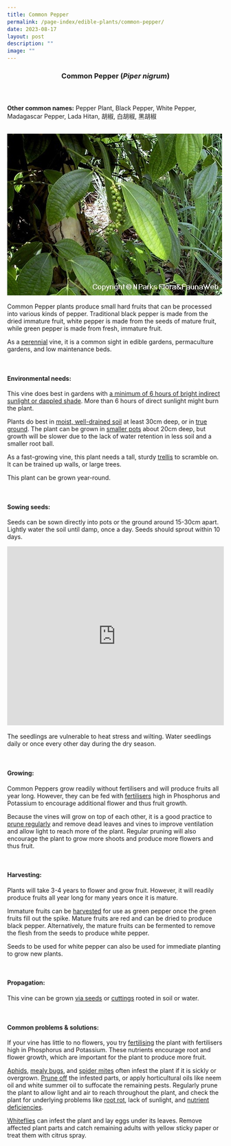 ```yaml
---
title: Common Pepper
permalink: /page-index/edible-plants/common-pepper/
date: 2023-08-17
layout: post
description: ""
image: ""
---
```

<header>
	<h3>Common Pepper (<em>Piper nigrum</em>)</h3>
</header>
	
<section>
	<p><strong>Other common names:</strong> Pepper Plant, Black Pepper, White Pepper, Madagascar Pepper, Lada Hitan, 胡椒, 白胡椒, 黑胡椒</p>
	<br>
</section>

<section>
	<img title="Photo by Flora and Fauna Web." src="/images/Plants/commonpepper_ffw.jfif">
	<p>Common Pepper plants produce small hard fruits that can be processed into various kinds of pepper. Traditional black pepper is made from the dried immature fruit, white pepper is made from the seeds of mature fruit, while green pepper is made from fresh, immature fruit.</p>
	<p>As a <a href="/learn-more-about-gardening/glossary/#p">perennial</a> vine, it is a common sight in edible gardens, permaculture gardens, and low maintenance beds.</p>
	<br>
</section>

<section>
	<h4>Environmental needs:</h4>
	<p>This vine does best in gardens with <a href="/page-index/horticulture-techniques/gauging-light">a minimum of 6 hours of bright indirect sunlight or dappled shade</a>. More than 6 hours of direct sunlight might burn the plant.</p>
	<p>Plants do best in <a href="/page-index/horticulture-techniques/soil">moist, well-drained soil</a> at least 30cm deep, or in <a href="/page-index/horticulture-techniques/true-ground">true ground</a>. The plant can be grown in <a href="/page-index/horticulture-techniques/planting-in-containers">smaller pots</a> about 20cm deep, but growth will be slower due to the lack of water retention in less soil and a smaller root ball.</p>
	<p>As a fast-growing vine, this plant needs a tall, sturdy <a href="/page-index/hardscapes/trellises">trellis</a> to scramble on. It can be trained up walls, or large trees.</p>
	<p>This plant can be grown year-round.</p>
	<br>
</section>

<section>
  <h4>Sowing seeds:</h4>
	<p>Seeds can be sown directly into pots or the ground around 15-30cm apart. Lightly water the soil until damp, once a day. Seeds should sprout within 10 days.</p>
	<iframe width="100%" height="415" src="https://www.youtube.com/embed/x7J87wY7U6s" title="YouTube video player" frameborder="0" allow="accelerometer; autoplay; clipboard-write; encrypted-media; gyroscope; picture-in-picture; web-share" allowfullscreen=""></iframe>	<br>
	<p>The seedlings are vulnerable to heat stress and wilting. Water seedlings daily or once every other day during the dry season.</p>
	<br>
</section>
	
<section>
	<h4>Growing:</h4>
	<p>Common Peppers grow readily without fertilisers and will produce fruits all year long. However, they can be fed with <a href="/page-index/horticulture-techniques/fertilising">fertilisers</a> high in Phosphorus and Potassium to encourage additional flower and thus fruit growth.</p>
	<p>Because the vines will grow on top of each other, it is a good practice to <a href="/page-index/horticulture-techniques/pruning">prune regularly</a> and remove dead leaves and vines to improve ventilation and allow light to reach more of the plant. Regular pruning will also encourage the plant to grow more shoots and produce more flowers and thus fruit.</p>
	<br>
</section>

<section>
	<h4>Harvesting:</h4>
	<p>Plants will take 3-4 years to flower and grow fruit. However, it will readily produce fruits all year long for many years once it is mature.</p>
	<p>Immature fruits can be <a href="/page-index/horticulture-techniques/harvesting-hygiene">harvested</a> for use as green pepper once the green fruits fill out the spike. Mature fruits are red and can be dried to produce black pepper. Alternatively, the mature fruits can be fermented to remove the flesh from the seeds to produce white pepper.</p>
	<p>Seeds to be used for white pepper can also be used for immediate planting to grow new plants.</p>
	<br>
</section>

<section>
	<h4>Propagation:</h4>
	<p>This vine can be grown <a href="/page-index/horticulture-techniques/propagation-by-seeds">via seeds</a> or <a href="/page-index/horticulture-techniques/propagation-by-cuttings">cuttings</a> rooted in soil or water.</p>
	<br>
</section>

<section>
	<h4>Common problems &amp; solutions:</h4>
	<p>If your vine has little to no flowers, you try <a href="/page-index/horticulture-techniques/fertilising">fertilising</a> the plant with fertilisers high in Phosphorus and Potassium. These nutrients encourage root and flower growth, which are important for the plant to produce more fruit.</p>
	<p><a href="/page-index/pests/aphids">Aphids</a>, <a href="/page-index/pests/mealy-bugs">mealy bugs</a>, and <a href="/page-index/pests/spider-mites">spider mites</a> often infest the plant if it is sickly or overgrown. <a href="/page-index/horticulture-techniques/pruning">Prune off</a> the infested parts, or apply horticultural oils like neem oil and white summer oil to suffocate the remaining pests. Regularly prune the plant to allow light and air to reach throughout the plant, and check the plant for underlying problems like <a href="/page-index/plant-problems/root-rot">root rot</a>, lack of sunlight, and <a href="/page-index/plant-problems/nutrient-deficiencies">nutrient deficiencies</a>.</p>
	<p><a href="/page-index/pests/whiteflies">Whiteflies</a> can infest the plant and lay eggs under its leaves. Remove affected plant parts and catch remaining adults with yellow sticky paper or treat them with citrus spray.</p>
	<br>
</section>